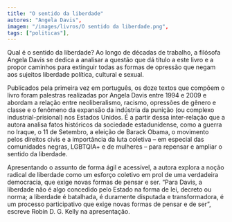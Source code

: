 ```yaml
---
title: "O sentido da liberdade"
autores: "Angela Davis",
imagem: "/images/livros/O sentido da liberdade.png",
tags: ["politicas"],
---
```


Qual é o sentido da liberdade? Ao longo de décadas de trabalho, a filósofa Angela Davis se dedica a analisar a questão que dá título a este livro e a propor caminhos para extinguir todas as formas de opressão que negam aos sujeitos liberdade política, cultural e sexual.

Publicados pela primeira vez em português, os doze textos que compõem o livro foram palestras realizadas por Angela Davis entre 1994 e 2009 e abordam a relação entre neoliberalismo, racismo, opressões de gênero e classe e o fenômeno da expansão da indústria da punição (ou complexo industrial-prisional) nos Estados Unidos. É a partir dessa inter-relação que a autora analisa fatos históricos da sociedade estadunidense, como a guerra no Iraque, o 11 de Setembro, a eleição de Barack Obama, o movimento pelos direitos civis e a importância da luta coletiva – em especial das comunidades negras, LGBTQIA+ e de mulheres – para repensar e ampliar o sentido da liberdade.

Apresentando o assunto de forma ágil e acessível, a autora explora a noção radical de liberdade como um esforço coletivo em prol de uma verdadeira democracia, que exige novas formas de pensar e ser. “Para Davis, a liberdade não é algo concedido pelo Estado na forma de lei, decreto ou norma; a liberdade é batalhada, é duramente disputada e transformadora, é um processo participativo que exige novas formas de pensar e de ser”, escreve Robin D. G. Kelly na apresentação.

